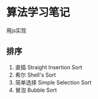 # 算法学习笔记
用js实现
## 排序
1. 直插 Straight Insertion Sort
2. 希尔 Shell's Sort
3. 简单选择 Simple Selection Sort
4. 冒泡 Bubble Sort
